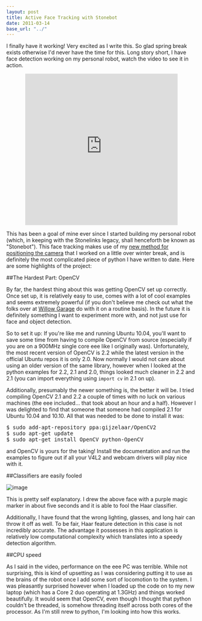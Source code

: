 ```yaml
---
layout: post
title: Active Face Tracking with Stonebot
date: 2011-03-14
base_url: "../"
---
```


I finally have it working! Very excited as I write this. So glad spring break exists otherwise I'd never have the time for this. Long story short, I have face detection working on my personal robot, watch the video to see it in action.

<center>
<iframe width="80%" height="400px" src="http://www.youtube.com/embed/RRwMJ8GYT7Y" frameborder="0" allowfullscreen></iframe>
</center>

This has been a goal of mine ever since I started building my personal robot (which, in keeping with the Stonelinks legacy, shall henceforth be known as "Stonebot"). This face tracking makes use of my [new method for positioning the camera](a-more-accurate-coordinate-system.html) that I worked on a little over winter break, and is definitely the most complicated piece of python I have written to date. Here are some highlights of the project:

##The Hardest Part: OpenCV

By far, the hardest thing about this was getting OpenCV set up correctly. Once set up, it is relatively easy to use, comes with a lot of cool examples and seems extremely powerful (if you don't believe me check out what the folks over at [Willow Garage](http://www.willowgarage.com/) do with it on a routine basis). In the future it is definitely something I want to experiment more with, and not just use for face and object detection.

So to set it up: If you're like me and running Ubuntu 10.04, you'll want to save some time from having to compile OpenCV from source (especially if you are on a 900MHz single core eee like I originally was). Unfortunately, the most recent version of OpenCV is 2.2 while the latest version in the official Ubuntu repos it is only 2.0. Now normally I would not care about using an older version of the same library, however when I looked at the python examples for 2.2, 2.1 and 2.0, things looked much cleaner in 2.2 and 2.1 (you can import everything using `import cv` in 2.1 on up).

Additionally, presumably the newer something is, the better it will be. I tried compiling OpenCV 2.1 and 2.2 a couple of times with no luck on various machines (the eee included... that took about an hour and a half). However I was delighted to find that someone that someone had compiled 2.1 for Ubuntu 10.04 and 10.10. All that was needed to be done to install it was:

<pre>
$ sudo add-apt-repository ppa:gijzelaar/OpenCV2
$ sudo apt-get update
$ sudo apt-get install OpenCV python-OpenCV
</pre>

and OpenCV is yours for the taking! Install the documentation and run the examples to figure out if all your V4L2 and webcam drivers will play nice with it.

##Classifiers are easily fooled

![image](http://i.imgur.com/XPuhpl.jpg)

This is pretty self explanatory. I drew the above face with a purple magic marker in about five seconds and it is able to fool the Haar classifier.

Additionally, I have found that the wrong lighting, glasses, and long hair can throw it off as well. To be fair, Haar feature detection in this case is not incredibly accurate. The advantage it possesses in this application is relatively low computational complexity which translates into a speedy detection algorithm.

##CPU speed

As I said in the video, performance on the eee PC was terrible. While not surprising, this is kind of upsetting as I was considering putting it to use as the brains of the robot once I add some sort of locomotion to the system. I was pleasantly surprised however when I loaded up the code on to my new laptop (which has a Core 2 duo operating at 1.3GHz) and things worked beautifully. It would seem that OpenCV, even though I thought that python couldn't be threaded, is somehow threading itself across both cores of the processor. As I'm still nrew to python, I'm looking into how this works. 
